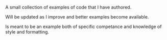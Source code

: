 A small collection of examples of code that I have authored.

Will be updated as I improve and better examples become available.

Is meant to be an example both of specific competance and knowledge of style and formatting.

